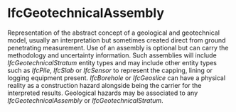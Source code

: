 # IfcGeotechnicalAssembly

Representation of the abstract concept of a geological and geotechnical model, usually an interpretation but sometimes created direct from ground penetrating measurement.<!-- end of definition -->
Use of an assembly is optional but can carry the methodology and uncertainty information.
Such assemblies will include _IfcGeotechnicalStratum_ entity types and may include other entity types such as _IfcPile_, _IfcSlab_ or _IfcSensor_ to represent the capping, lining or logging equipment present.
_IfcBorehole_ or _IfcGeoslice_ can have a physical reality as a construction hazard alongside being the carrier for the interpreted results. Geological hazards may be associated to any _IfcGeotechnicalAssembly_ or _IfcGeotechnicalStratum_.
